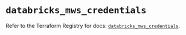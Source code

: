 # `databricks_mws_credentials`

Refer to the Terraform Registry for docs: [`databricks_mws_credentials`](https://registry.terraform.io/providers/databricks/databricks/1.49.0/docs/resources/mws_credentials).
